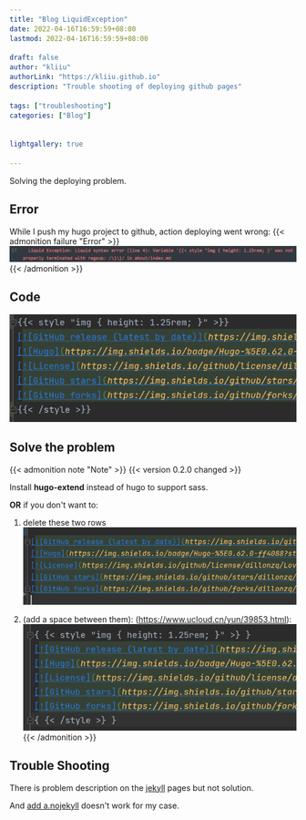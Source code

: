 ```yaml
---
title: "Blog LiquidException"
date: 2022-04-16T16:59:59+08:00
lastmod: 2022-04-16T16:59:59+08:00

draft: false
author: "kliiu"
authorLink: "https://kliiu.github.io"
description: "Trouble shooting of deploying github pages"

tags: ["troubleshooting"]
categories: ["Blog"]


lightgallery: true

---
```

Solving the deploying problem.
<!--more-->
## Error
While I push my hugo project to github, action deploying went wrong:
{{< admonition failure "Error" >}}
 ![Liquid](Liquid.png "Liquid Exception")
{{< /admonition >}}



## Code

![Original.png](Original.png)

## Solve the problem


{{< admonition note "Note" >}}
{{< version 0.2.0 changed >}}

Install **hugo-extend** instead of hugo to support sass.

**OR** if you don't want to:
1. delete these two rows
![Solution1.png](Solution1.png)


2. (add a space between them):
(https://www.ucloud.cn/yun/39853.html):
![Solution2.png](Solution2.png)
{{< /admonition >}}

## Trouble Shooting
There is problem description on the [jekyll](https://jekyllrb.com/docs/troubleshooting/#configuration-problems) pages but not solution.

And [add a.nojekyll](https://gitee.com/help/articles/4136#article-header1) doesn't work for my case.